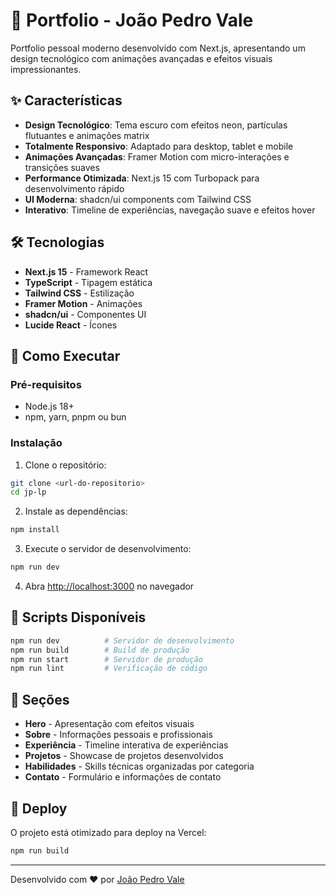 # 🚀 Portfolio - João Pedro Vale

Portfolio pessoal moderno desenvolvido com Next.js, apresentando um design tecnológico com animações avançadas e efeitos visuais impressionantes.

## ✨ Características

- **Design Tecnológico**: Tema escuro com efeitos neon, partículas flutuantes e animações matrix
- **Totalmente Responsivo**: Adaptado para desktop, tablet e mobile
- **Animações Avançadas**: Framer Motion com micro-interações e transições suaves
- **Performance Otimizada**: Next.js 15 com Turbopack para desenvolvimento rápido
- **UI Moderna**: shadcn/ui components com Tailwind CSS
- **Interativo**: Timeline de experiências, navegação suave e efeitos hover

## 🛠️ Tecnologias

- **Next.js 15** - Framework React
- **TypeScript** - Tipagem estática
- **Tailwind CSS** - Estilização
- **Framer Motion** - Animações
- **shadcn/ui** - Componentes UI
- **Lucide React** - Ícones

## 🚀 Como Executar

### Pré-requisitos
- Node.js 18+ 
- npm, yarn, pnpm ou bun

### Instalação

1. Clone o repositório:
```bash
git clone <url-do-repositorio>
cd jp-lp
```

2. Instale as dependências:
```bash
npm install
```

3. Execute o servidor de desenvolvimento:
```bash
npm run dev
```

4. Abra [http://localhost:3000](http://localhost:3000) no navegador

## 📝 Scripts Disponíveis

```bash
npm run dev          # Servidor de desenvolvimento
npm run build        # Build de produção
npm run start        # Servidor de produção
npm run lint         # Verificação de código
```

## 🎨 Seções

- **Hero** - Apresentação com efeitos visuais
- **Sobre** - Informações pessoais e profissionais
- **Experiência** - Timeline interativa de experiências
- **Projetos** - Showcase de projetos desenvolvidos
- **Habilidades** - Skills técnicas organizadas por categoria
- **Contato** - Formulário e informações de contato

## 📱 Deploy

O projeto está otimizado para deploy na Vercel:

```bash
npm run build
```

---

Desenvolvido com ❤️ por [João Pedro Vale](https://www.linkedin.com/in/joao-pedro-vale/)

